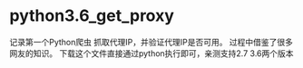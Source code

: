 # python3.6_get_proxy
记录第一个Python爬虫
抓取代理IP，并验证代理IP是否可用。
过程中借鉴了很多网友的知识。
下载这个文件直接通过python执行即可，亲测支持2.7 3.6两个版本
